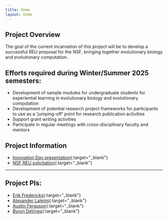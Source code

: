 ```yaml
---
title: Home
layout: home
---
```


## Project Overview

The goal of the current incarnation of this project will be to develop a successful REU proposal for the NSF, bringing together evolutionary biology and evolutionary computation.

## Efforts required during Winter/Summer 2025 semesters:

* Development of sample modules for undergraduate students for experiential learning in evolutionary biology and evolutionary computation
* Development of potential research project frameworks for participants to use as a 'jumping-off' point for research publication activities
* Support grant writing activities
* Participate in regular meetings with cross-disciplinary faculty and mentors

## Project Information

* [Innovation Day presentation](assets/slides/NSF-REU-EvoBioComp-F2024.pdf){:target="\_blank"}
* [NSF REU solicitation](https://new.nsf.gov/funding/opportunities/reu-research-experiences-undergraduates){:target="\_blank"}

---

## Project PIs:

* [Erik Fredericks](https://efredericks.github.io){:target="\_blank"}
* [Alexander Lalejini](https://lalejini.com/){:target="\_blank"}
* [Austin Ferguson](https://www.gvsu.edu/computing/austin-ferguson-162.htm){:target="\_blank"}
* [Byron DeVries](https://www.byrondevries.com/index.html){:target="\_blank"}
